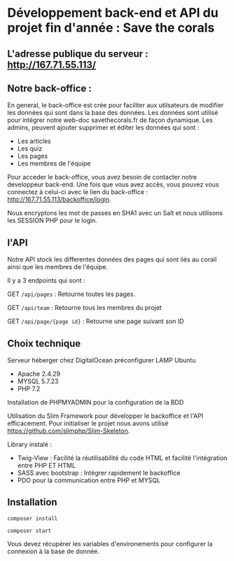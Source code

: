 # Développement back-end et API du projet fin d'année : Save the corals

## L'adresse publique du serveur : http://167.71.55.113/

## Notre back-office :

  En general, le back-office est crée pour faciliter aux utilsateurs de modifier les données qui sont dans la base des données. Les données sont utilisé pour intégrer notre web-doc savethecorals.fr de façon dynamique. Les admins, peuvent ajouter supprimer et éditer les données qui sont :
  - Les articles
  - Les quiz
  - Les pages
  - Les membres de l'équipe
  
  Pour acceder le back-office, vous avez besoin de contacter notre developpeur back-end. Une fois que vous avez accès, vous pouvez vous connectez à celui-ci avec le lien du back-office : http://167.71.55.113/backoffice/login.
  
  Nous encryptons les mot de passes en SHA1 avec un Salt et nous utilisons les SESSION PHP pour le login.
  
## l'API

  Notre API stock les differentes données des pages qui sont liés au corail ainsi que les membres de l'équipe.
  
  Il y a 3 endpoints qui sont :

  GET `/api/pages` : Retourne toutes les pages.

  GET `/api/team` : Retourne tous les membres du projet &nbsp;

  GET `/api/page/{page id}` : Retourne une page suivant son ID &nbsp;
  
  ## Choix technique
  
  Serveur héberger chez DigitalOcean préconfigurer LAMP Ubuntu
  - Apache 2.4.29
  - MYSQL 5.7.23
  - PHP 7.2
  
  Installation de PHPMYADMIN pour la configuration de la BDD
  
  Utilisation du Slim Framework pour développer le backoffice et l'API efficacement.
  Pour initialiser le projet nous avons utilisé https://github.com/slimphp/Slim-Skeleton.
  
  Library instalé :
  - Twig-View : Facilité la réutilisabilité du code HTML et facilité l'intégration entre PHP ET HTML
  - SASS avec bootstrap : Intégrer rapidement le backoffice
  - PDO pour la communication entre PHP et MYSQL
  
  ## Installation
  `composer install`

  `composer start`
  
  Vous devez récupérer les variables d'environements pour configurer la connexion à la base de donnée.

